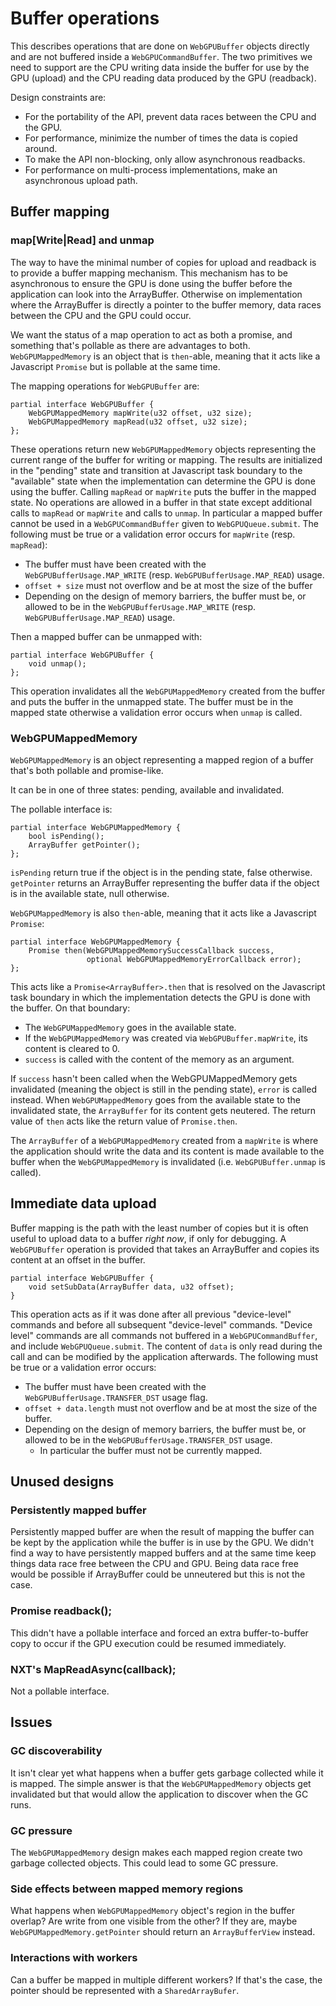 # Buffer operations

This describes operations that are done on `WebGPUBuffer` objects directly and are not buffered inside a `WebGPUCommandBuffer`.
The two primitives we need to support are the CPU writing data inside the buffer for use by the GPU (upload) and the CPU reading data produced by the GPU (readback).

Design constraints are:

 - For the portability of the API, prevent data races between the CPU and the GPU.
 - For performance, minimize the number of times the data is copied around.
 - To make the API non-blocking, only allow asynchronous readbacks.
 - For performance on multi-process implementations, make an asynchronous upload path.

## Buffer mapping

### map[Write|Read] and unmap

The way to have the minimal number of copies for upload and readback is to provide a buffer mapping mechanism.
This mechanism has to be asynchronous to ensure the GPU is done using the buffer before the application can look into the ArrayBuffer.
Otherwise on implementation where the ArrayBuffer is directly a pointer to the buffer memory, data races between the CPU and the GPU could occur.

We want the status of a map operation to act as both a promise, and something that's pollable as there are advantages to both.
`WebGPUMappedMemory` is an object that is `then`-able, meaning that it acts like a Javascript `Promise` but is pollable at the same time.

The mapping operations for `WebGPUBuffer` are:

```
partial interface WebGPUBuffer {
    WebGPUMappedMemory mapWrite(u32 offset, u32 size);
    WebGPUMappedMemory mapRead(u32 offset, u32 size);
};
```

These operations return new `WebGPUMappedMemory` objects representing the current range of the buffer for writing or mapping.
The results are initialized in the "pending" state and transition at Javascript task boundary to the "available" state when the implementation can determine the GPU is done using the buffer.
Calling `mapRead` or `mapWrite` puts the buffer in the mapped state.
No operations are allowed in a buffer in that state except additional calls to `mapRead` or `mapWrite` and calls to `unmap`.
In particular a mapped buffer cannot be used in a `WebGPUCommandBuffer` given to `WebGPUQueue.submit`.
The following must be true or a validation error occurs for `mapWrite` (resp. `mapRead`):

 - The buffer must have been created with the `WebGPUBufferUsage.MAP_WRITE` (resp. `WebGPUBufferUsage.MAP_READ`) usage.
 - `offset + size` must not overflow and be at most the size of the buffer
 - Depending on the design of memory barriers, the buffer must be, or allowed to be in the `WebGPUBufferUsage.MAP_WRITE` (resp. `WebGPUBufferUsage.MAP_READ`) usage.

Then a mapped buffer can be unmapped with:

```
partial interface WebGPUBuffer {
    void unmap();
};
```

This operation invalidates all the `WebGPUMappedMemory` created from the buffer and puts the buffer in the unmapped state.
The buffer must be in the mapped state otherwise a validation error occurs when `unmap` is called.

### WebGPUMappedMemory

`WebGPUMappedMemory` is an object representing a mapped region of a buffer that's both pollable and promise-like.

It can be in one of three states: pending, available and invalidated.

The pollable interface is:

```
partial interface WebGPUMappedMemory {
    bool isPending();
    ArrayBuffer getPointer();
};
```

`isPending` return true if the object is in the pending state, false otherwise.
`getPointer` returns an ArrayBuffer representing the buffer data if the object is in the available state, null otherwise.

`WebGPUMappedMemory` is also `then`-able, meaning that it acts like a Javascript `Promise`:

```
partial interface WebGPUMappedMemory {
    Promise then(WebGPUMappedMemorySuccessCallback success,
                 optional WebGPUMappedMemoryErrorCallback error);
};
```

This acts like a `Promise<ArrayBuffer>.then` that is resolved on the Javascript task boundary in which the implementation detects the GPU is done with the buffer.
On that boundary:

 - The `WebGPUMappedMemory` goes in the available state.
 - If the `WebGPUMappedMemory` was created via `WebGPUBuffer.mapWrite`, its content is cleared to 0.
 - `success` is called with the content of the memory as an argument.

If `success` hasn't been called when the WebGPUMappedMemory gets invalidated (meaning the object is still in the pending state), `error` is called instead. When `WebGPUMappedMemory` goes from the available state to the invalidated state, the `ArrayBuffer` for its content gets neutered. The return value of `then` acts like the return value of `Promise.then`.

The `ArrayBuffer` of a `WebGPUMappedMemory` created from a `mapWrite` is where the application should write the data and its content is made available to the buffer when the `WebGPUMappedMemory` is invalidated (i.e. `WebGPUBuffer.unmap` is called).

## Immediate data upload

Buffer mapping is the path with the least number of copies but it is often useful to upload data to a buffer *right now*, if only for debugging.
A `WebGPUBuffer` operation is provided that takes an ArrayBuffer and copies its content at an offset in the buffer.

```
partial interface WebGPUBuffer {
    void setSubData(ArrayBuffer data, u32 offset);
}
```

This operation acts as if it was done after all previous "device-level" commands and before all subsequent "device-level" commands.
"Device level" commands are all commands not buffered in a `WebGPUCommandBuffer`, and include `WebGPUQueue.submit`.
The content of `data` is only read during the call and can be modified by the application afterwards.
The following must be true or a validation error occurs:

 - The buffer must have been created with the `WebGPUBufferUsage.TRANSFER_DST` usage flag.
 - `offset + data.length` must not overflow and be at most the size of the buffer.
 - Depending on the design of memory barriers, the buffer must be, or allowed to be in the `WebGPUBufferUsage.TRANSFER_DST` usage.
   - In particular the buffer must not be currently mapped.

## Unused designs

### Persistently mapped buffer

Persistently mapped buffer are when the result of mapping the buffer can be kept by the application while the buffer is in use by the GPU.
We didn't find a way to have persistently mapped buffers and at the same time keep things data race free between the CPU and GPU.
Being data race free would be possible if ArrayBuffer could be unneutered but this is not the case.

### Promise<ArrayBuffer> readback();

This didn't have a pollable interface and forced an extra buffer-to-buffer copy to occur if the GPU execution could be resumed immediately.

### NXT's MapReadAsync(callback);

Not a pollable interface.

## Issues

### GC discoverability

It isn't clear yet what happens when a buffer gets garbage collected while it is mapped.
The simple answer is that the `WebGPUMappedMemory` objects get invalidated but that would allow the application to discover when the GC runs.

### GC pressure

The `WebGPUMappedMemory` design makes each mapped region create two garbage collected objects. This could lead to some GC pressure.

### Side effects between mapped memory regions

What happens when `WebGPUMappedMemory` object's region in the buffer overlap?
Are write from one visible from the other?
If they are, maybe `WebGPUMappedMemory.getPointer` should return an `ArrayBufferView` instead.

### Interactions with workers

Can a buffer be mapped in multiple different workers?
If that's the case, the pointer should be represented with a `SharedArrayBufer`.
